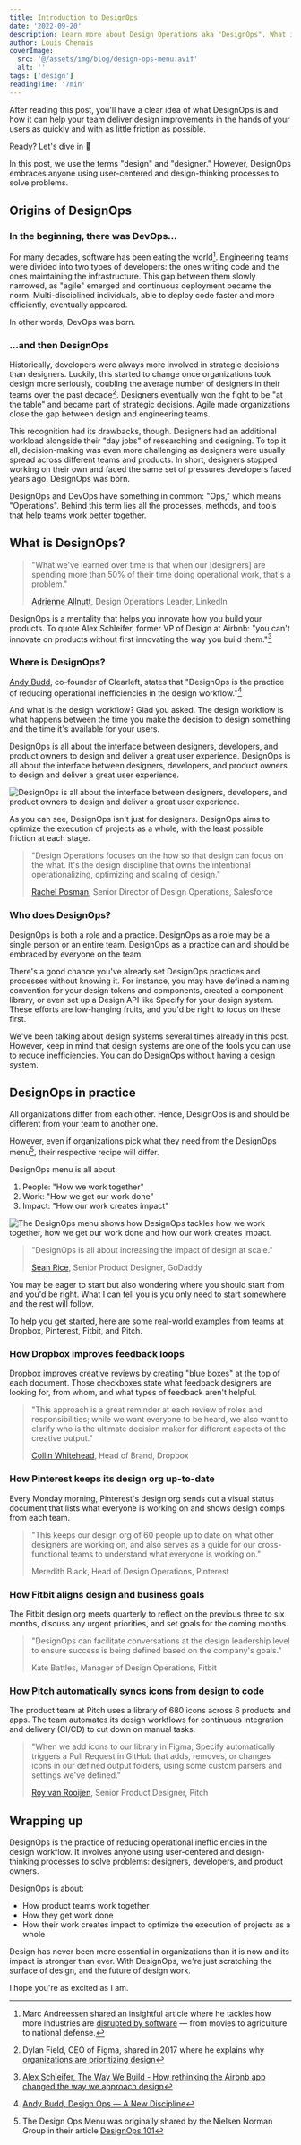 ```yaml
---
title: Introduction to DesignOps
date: '2022-09-20'
description: Learn more about Design Operations aka "DesignOps". What is it? Where is it? Who does it involve? How can I get started? 
author: Louis Chenais
coverImage:
  src: '@/assets/img/blog/design-ops-menu.avif'
  alt: ''
tags: ['design']
readingTime: '7min'
---
```

After reading this post, you'll have a clear idea of what DesignOps is and how it can help your team deliver design improvements in the hands of your users as quickly and with as little friction as possible.

Ready? Let's dive in 🤿

In this post, we use the terms "design" and "designer." However, DesignOps embraces anyone using user-centered and design-thinking processes to solve problems.


## Origins of DesignOps
### In the beginning, there was DevOps…

For many decades, software has been eating the world[^1]. Engineering teams were divided into two types of developers: the ones writing code and the ones maintaining the infrastructure. This gap between them slowly narrowed, as "agile" emerged and continuous deployment became the norm. Multi-disciplined individuals, able to deploy code faster and more efficiently, eventually appeared.

In other words, DevOps was born.


### …and then DesignOps

Historically, developers were always more involved in strategic decisions than designers. Luckily, this started to change once organizations took design more seriously, doubling the average number of designers in their teams over the past decade[^2]. Designers eventually won the fight to be "at the table" and became part of strategic decisions. Agile made organizations close the gap between design and engineering teams.

This recognition had its drawbacks, though. Designers had an additional workload alongside their "day jobs" of researching and designing. To top it all, decision-making was even more challenging as designers were usually spread across different teams and products. In short, designers stopped working on their own and faced the same set of pressures developers faced years ago. DesignOps was born.

DesignOps and DevOps have something in common: "Ops," which means "Operations". Behind this term lies all the processes, methods, and tools that help teams work better together.


## What is DesignOps?
> "What we've learned over time is that when our [designers] are spending more than 50% of their time doing operational work, that's a problem."
> 
> [Adrienne Allnutt](https://www.linkedin.com/in/adriennekallnutt/), Design Operations Leader, LinkedIn


DesignOps is a mentality that helps you innovate how you build your products. To quote Alex Schleifer, former VP of Design at Airbnb: "you can't innovate on products without first innovating the way you build them."[^3]


### Where is DesignOps?

[Andy Budd](https://twitter.com/andybudd), co-founder of Clearleft, states that "DesignOps is the practice of reducing operational inefficiencies in the design workflow."[^4]

And what is the design workflow? Glad you asked. The design workflow is what happens between the time you make the decision to design something and the time it's available for your users.

DesignOps is all about the interface between designers, developers, and product owners to design and deliver a great user experience.
DesignOps is all about the interface between designers, developers, and product owners to design and deliver a great user experience.

![DesignOps is all about the interface between designers, developers, and product owners to design and deliver a great user experience.](@/assets/img/blog/where-design-ops-is.webp)

As you can see, DesignOps isn't just for designers. DesignOps aims to optimize the execution of projects as a whole, with the least possible friction at each stage.


> "Design Operations focuses on the how so that design can focus on the what. It's the design discipline that owns the intentional operationalizing, optimizing and scaling of design."
> 
> [Rachel Posman](https://www.linkedin.com/in/rachelposman/), Senior Director of Design Operations, Salesforce


### Who does DesignOps?

DesignOps is both a role and a practice. DesignOps as a role may be a single person or an entire team. DesignOps as a practice can and should be embraced by everyone on the team.

There's a good chance you've already set DesignOps practices and processes without knowing it. For instance, you may have defined a naming convention for your design tokens and components, created a component library, or even set up a Design API like Specify for your design system. These efforts are low-hanging fruits, and you'd be right to focus on these first.

We've been talking about design systems several times already in this post. However, keep in mind that design systems are one of the tools you can use to reduce inefficiencies. You can do DesignOps without having a design system.


## DesignOps in practice

All organizations differ from each other. Hence, DesignOps is and should be different from your team to another one.

However, even if organizations pick what they need from the DesignOps menu[^5], their respective recipe will differ.

DesignOps menu is all about:
1. People: "How we work together"
2. Work: "How we get our work done"
3. Impact: "How our work creates impact"

![The DesignOps menu shows how DesignOps tackles how we work together, how we get our work done and how our work creates impact.](@/assets/img/blog/design-ops-menu.avif)


> "DesignOps is all about increasing the impact of design at scale."
> 
> [Sean Rice](https://twitter.com/SeanRice), Senior Product Designer, GoDaddy


You may be eager to start but also wondering where you should start from and you'd be right. What I can tell you is you only need to start somewhere and the rest will follow.

To help you get started, here are some real-world examples from teams at Dropbox, Pinterest, Fitbit, and Pitch.


### How Dropbox improves feedback loops

Dropbox improves creative reviews by creating "blue boxes" at the top of each document. Those checkboxes state what feedback designers are looking for, from whom, and what types of feedback aren't helpful.


> "This approach is a great reminder at each review of roles and responsibilities; while we want everyone to be heard, we also want to clarify who is the ultimate decision maker for different aspects of the creative output."
> 
> [Collin Whitehead](https://twitter.com/CollinWhitehead), Head of Brand, Dropbox


### How Pinterest keeps its design org up-to-date

Every Monday morning, Pinterest's design org sends out a visual status document that lists what everyone is working on and shows design comps from each team.


> "This keeps our design org of 60 people up to date on what other designers are working on, and also serves as a guide for our cross-functional teams to understand what everyone is working on."
> 
> Meredith Black, Head of Design Operations, Pinterest


### How Fitbit aligns design and business goals

The Fitbit design org meets quarterly to reflect on the previous three to six months, discuss any urgent priorities, and set goals for the coming months.


> "DesignOps can facilitate conversations at the design leadership level to ensure success is being defined based on the company's goals."
> 
> Kate Battles, Manager of Design Operations, Fitbit


### How Pitch automatically syncs icons from design to code

The product team at Pitch uses a library of 680 icons across 6 products and apps. The team automates its design workflows for continuous integration and delivery (CI/CD) to cut down on manual tasks.


> "When we add icons to our library in Figma, Specify automatically triggers a Pull Request in GitHub that adds, removes, or changes icons in our defined output folders, using some custom parsers and settings we've defined."
> 
> [Roy van Rooijen](https://twitter.com/RvRoo), Senior Product Designer, Pitch


## Wrapping up

DesignOps is the practice of reducing operational inefficiencies in the design workflow. It involves anyone using user-centered and design-thinking processes to solve problems: designers, developers, and product owners.

DesignOps is about:
- How product teams work together
- How they get work done
- How their work creates impact to optimize the execution of projects as a whole

Design has never been more essential in organizations than it is now and its impact is stronger than ever. With DesignOps, we're just scratching the surface of design, and the future of design work.

I hope you're as excited as I am.


[^1]: Marc Andreessen shared an insightful article where he tackles how more industries are [disrupted by software](https://a16z.com/2011/08/20/why-software-is-eating-the-world/) — from movies to agriculture to national defense.
[^2]: Dylan Field, CEO of Figma, shared in 2017 where he explains why [organizations are prioritizing design](https://techcrunch.com/2017/05/31/here-are-some-reasons-behind-techs-design-shortage/)
[^3]: [Alex Schleifer, The Way We Build - How rethinking the Airbnb app changed the way we approach design](https://airbnb.design/the-way-we-build/)
[^4]: [Andy Budd, Design Ops — A New Discipline](https://clearleft.com/posts/design-ops-a-new-discipline)
[^5]: The Design Ops Menu was originally shared by the Nielsen Norman Group in their article [DesignOps 101](https://www.nngroup.com/articles/design-operations-101/)